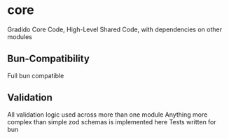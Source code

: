 # core
Gradido Core Code, High-Level Shared Code, with dependencies on other modules

## Bun-Compatibility
Full bun compatible

## Validation
All validation logic used across more than one module
Anything more complex than simple zod schemas is implemented here
Tests written for bun